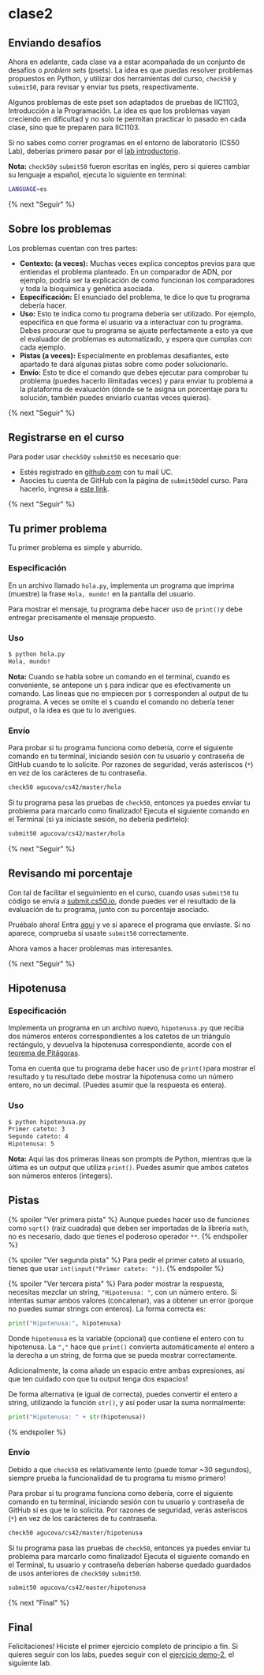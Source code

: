 # clase2

## Enviando desafíos

Ahora en adelante, cada clase va a estar acompañada de un conjunto de desafíos o *problem sets* (psets). La idea es que puedas resolver problemas propuestos en Python, y utilizar dos herramientas del curso, `check50` y `submit50`, para revisar y enviar tus psets, respectivamente.

Algunos problemas de este pset son adaptados de pruebas de IIC1103, Introducción a la Programación. La idea es que los problemas vayan creciendo en dificultad y no solo te permitan practicar lo pasado en cada clase, sino que te preparen para IIC1103.

Si no sabes como correr programas en el entorno de laboratorio (CS50 Lab), deberías primero pasar por el [lab introductorio](https://lab.cs50.io/agucova/labs-cs42/master/hola/).

**Nota:** `check50`y `submit50` fueron escritas en inglés, pero si quieres cambiar su lenguaje a español, ejecuta lo siguiente en terminal:
```bash
LANGUAGE=es
```

{% next "Seguir" %}

## Sobre los problemas

Los problemas cuentan con tres partes:

- **Contexto: (a veces):** Muchas veces explica conceptos previos para que entiendas el problema planteado. En un comparador de ADN, por ejemplo, podría ser la explicación de como funcionan los comparadores y toda la bioquímica y genética asociada.
- **Especificación:** El enunciado del problema, te dice lo que tu programa debería hacer.
- **Uso:** Esto te indica como tu programa debería ser utilizado. Por ejemplo, especifica en que forma el usuario va a interactuar con tu programa. Debes procurar que tu programa se ajuste perfectamente a esto ya que el evaluador de problemas es automatizado, y espera que cumplas con cada ejemplo.
- **Pistas (a veces):** Especialmente en problemas desafiantes, este apartado te dará algunas pistas sobre como poder solucionarlo.
- **Envío:** Esto te dice el comando que debes ejecutar para comprobar tu problema (puedes hacerlo ilimitadas veces) y para enviar tu problema a la plataforma de evaluación (donde se te asigna un porcentaje para tu solución, también puedes enviarlo cuantas veces quieras).

{% next "Seguir" %}

## Registrarse en el curso
Para poder usar `check50`y `submit50` es necesario que:

- Estés registrado en [github.com](https://github.com/) con tu mail UC.
- Asocies tu cuenta de GitHub con la página de `submit50`del curso. Para hacerlo, ingresa a [este link](https://submit.cs50.io/invites/0392889eaf614534906d60e45912e7db).

{% next "Seguir" %}

## Tu primer problema

Tu primer problema es simple y aburrido.

### Especificación
En un archivo llamado `hola.py`, implementa un programa que imprima (muestre) la frase `Hola, mundo!` en la pantalla del usuario.

Para mostrar el mensaje, tu programa debe hacer uso de `print()`y debe entregar precisamente el mensaje propuesto.

### Uso

```bash
$ python hola.py
Hola, mundo!
```

**Nota:** Cuando se habla sobre un comando en el terminal, cuando es conveniente, se antepone un `$` para indicar que es efectivamente un comando. Las lineas que no empiecen por `$` corresponden al output de tu programa. A veces se omite el `$` cuando el comando no debería tener output, o la idea es que tu lo averigues.

### Envío

Para probar si tu programa funciona como debería, corre el siguiente comando en tu terminal, iniciando sesión con tu usuario y contraseña de GitHub cuando te lo solicite. Por razones de seguridad, verás asteriscos (`*`) en vez de los carácteres de tu contraseña.

```bash
check50 agucova/cs42/master/hola
```

Si tu programa pasa las pruebas de `check50`, entonces ya puedes enviar tu problema para marcarlo como finalizado! Ejecuta el siguiente comando en el Terminal (si ya iniciaste sesión, no debería pedírtelo):

```bash
submit50 agucova/cs42/master/hola
```

{% next "Seguir" %}

## Revisando mi porcentaje

Con tal de facilitar el seguimiento en el curso, cuando usas `submit50` tu código se envía a [submit.cs50.io](https://submit.cs50.io), donde puedes ver el resultado de la evaluación de tu programa, junto con su porcentaje asociado.

Pruébalo ahora! Entra [aquí](https://submit.cs50.io/courses/190/) y ve si aparece el programa que envíaste. Si no aparece, comprueba si usaste `submit50` correctamente.

Ahora vamos a hacer problemas mas interesantes.

{% next "Seguir" %}

## Hipotenusa

### Especificación

Implementa un programa en un archivo nuevo, `hipotenusa.py` que reciba dos números enteros correspondientes a los catetos de un triángulo rectángulo, y devuelva la hipotenusa correspondiente, acorde con el [teorema de Pitágoras](https://es.wikipedia.org/wiki/Teorema_de_Pit%C3%A1goras).

Toma en cuenta que tu programa debe hacer uso de `print()`para mostrar el resultado y tu resultado debe mostrar la hipotenusa como un número entero, no un decimal. (Puedes asumir que la respuesta es entera).

### Uso

```bash
$ python hipotenusa.py
Primer cateto: 3
Segundo cateto: 4
Hipotenusa: 5
```

**Nota:** Aquí las dos primeras líneas son prompts de Python, mientras que la última es un output que utiliza `print()`. Puedes asumir que ambos catetos son números enteros (integers).

## Pistas

{% spoiler "Ver primera pista" %}
Aunque puedes hacer uso de funciones como `sqrt()` (raíz cuadrada) que deben ser importadas de la librería `math`, no es necesario, dado que tienes el poderoso operador `**`.
{% endspoiler %}

{% spoiler "Ver segunda pista" %}
Para pedir el primer cateto al usuario, tienes que usar `int(input("Primer cateto: "))`.
{% endspoiler %}

{% spoiler "Ver tercera pista" %}
Para poder mostrar la respuesta, necesitas mezclar un string, `"Hipotenusa: "`, con un número entero. Si intentas sumar ambos valores (concatenar), vas a obtener un error (porque no puedes sumar strings con enteros). La forma correcta es:
```python
print("Hipotenusa:", hipotenusa)
```

Donde `hipotenusa` es la variable (opcional) que contiene el entero con tu hipotenusa. La `","` hace que `print()` convierta automáticamente el entero a la derecha a un string, de forma que se pueda mostrar correctamente.

Adicionalmente, la coma añade un espacio entre ambas expresiones, así que ten cuidado con que tu output tenga dos espacios!

De forma alternativa (e igual de correcta), puedes convertir el entero a string, utilizando la función `str()`, y así poder usar la suma normalmente:

```python
print("Hipotenusa: " + str(hipotenusa))
```

{% endspoiler %}

### Envío

Debido a que `check50` es relativamente lento (puede tomar ~30 segundos), siempre prueba la funcionalidad de tu programa tu mismo primero!

Para probar si tu programa funciona como debería, corre el siguiente comando en tu terminal, iniciando sesión con tu usuario y contraseña de GitHub si es que te lo solicita. Por razones de seguridad, verás asteriscos (`*`) en vez de los carácteres de tu contraseña.

```bash
check50 agucova/cs42/master/hipotenusa
```

Si tu programa pasa las pruebas de `check50`, entonces ya puedes enviar tu problema para marcarlo como finalizado! Ejecuta el siguiente comando en el Terminal, tu usuario y contraseña deberían haberse quedado guardados de usos anteriores de `check50`y `submit50`.

```bash
submit50 agucova/cs42/master/hipotenusa
```

{% next "Final" %}

## Final

Felicitaciones! Hiciste el primer ejercicio completo de principio a fin. Si quieres seguir con los labs, puedes seguir con el [ejercicio demo-2](https://lab.cs50.io/agucova/labs-cs42/master/demo-2/), el siguiente lab.
